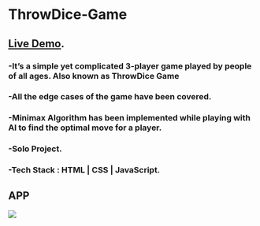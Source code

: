 # ThrowDice-Game

## [Live Demo](https://throwdice-game.netlify.app/).
### -It’s a simple yet complicated 3-player game played by people of all ages. Also known as ThrowDice Game
### -All the edge cases of the game have been covered.
### -Minimax Algorithm has been implemented while playing with AI to find the optimal move for a player.
### -Solo Project.
### -Tech Stack : HTML | CSS | JavaScript.



## APP
[<img src="https://bhanuprathapgoud-porfolio.netlify.app/images/dice.png">](https://tictactoe-by-bhanuprathapgoud.netlify.app/)
